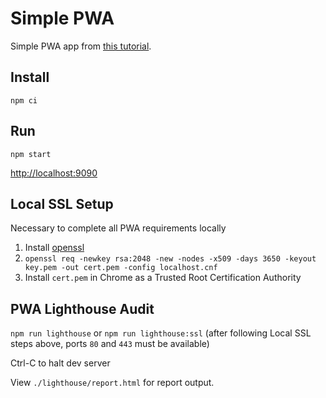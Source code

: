 # Simple PWA
Simple PWA app from [this tutorial](https://medium.com/james-johnson/a-simple-progressive-web-app-tutorial-f9708e5f2605).

## Install
`npm ci`

## Run
`npm start`

[http://localhost:9090](http://localhost:9090)

## Local SSL Setup
Necessary to complete all PWA requirements locally

1. Install [openssl](https://www.openssl.org/)
1. `openssl req -newkey rsa:2048 -new -nodes -x509 -days 3650 -keyout key.pem -out cert.pem -config localhost.cnf`
1. Install `cert.pem` in Chrome as a Trusted Root Certification Authority

## PWA Lighthouse Audit
`npm run lighthouse` or `npm run lighthouse:ssl` (after following Local SSL steps above, ports `80` and `443` must be available)

Ctrl-C to halt dev server

View `./lighthouse/report.html` for report output.
